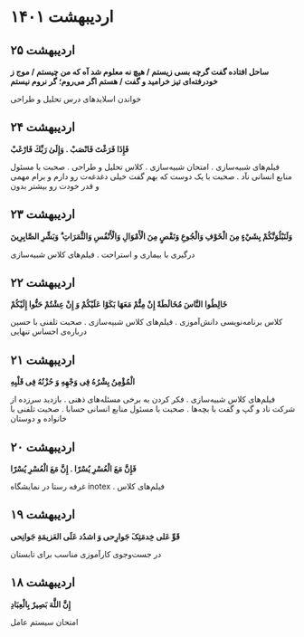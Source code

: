   
# اردیبهشت ۱۴۰۱


## ۲۵ اردیبهشت

**ساحل افتاده گفت گرچه بسی زیستم / هیچ نه معلوم شد آه که من چیستم / موج ز خودرفته‌ای تیز خرامید و گفت / هستم اگر می‌روم؛ گر نروم نیستم**

خواندن اسلایدهای درس تحلیل و طراحی


## ۲۴ اردیبهشت

**فَإِذَا فَرَغْتَ فَانْصَبْ . وَإِلَىٰ رَبِّكَ فَارْغَبْ**

فیلم‌های شبیه‌سازی . امتحان شبیه‌سازی . کلاس تحلیل و طراحی . صحبت با مسئول منابع انسانی نآد . صحبت با یک دوست که بهم گفت خیلی دغدغه‌ت رو دارم و برام مهمی و قدر خودت رو بیشتر بدون


## ۲۳ اردیبهشت

**وَلَنَبْلُوَنَّكُمْ بِشَيْءٍ مِنَ الْخَوْفِ وَالْجُوعِ وَنَقْصٍ مِنَ الْأَمْوَالِ وَالْأَنْفُسِ وَالثَّمَرَاتِ ۗ وَبَشِّرِ الصَّابِرِينَ**

درگیری با بیماری و استراحت . فیلم‌های کلاس شبیه‌سازی


## ۲۲ اردیبهشت

**خَالِطُوا النَّاسَ مُخَالَطَةً إِنْ مِتُّمْ مَعَهَا بَكَوْا عَلَيْكُمْ وَ إِنْ عِشْتُمْ حَنُّوا إِلَيْكُمْ**

کلاس برنامه‌نویسی دانش‌آموزی . فیلم‌های کلاس شبیه‌سازی . صحبت تلفنی با حسین درباره‌ی احساس تنهایی


## ۲۱ اردیبهشت

**الْمُؤْمِنُ بِشْرُهُ فِی وَجْهِهِ وَ حُزْنُهُ فِی قَلْبِهِ**

فیلم‌های کلاس شبیه‌سازی . فکر کردن به برخی مسئله‌های ذهنی . بازدید سرزده از شرکت ناد و گپ و گفت با بچه‌ها . صحبت با مسئول منابع انسانی حسابا . صحبت تلفنی با خانواده و دوستان


## ۲۰ اردیبهشت

**فَإِنَّ مَعَ الْعُسْرِ يُسْرًا . إِنَّ مَعَ الْعُسْرِ يُسْرًا**

غرفه رستا در نمایشگاه inotex . فیلم‌های کلاس


## ۱۹ اردیبهشت

**قَوِّ عَلى‌ خِدمَتِکَ‌ جَوارِحی‌ وَ اشدُد عَلَى العَزیمَةِ جَوانِحی**

در جست‌وجوی کارآموزی مناسب برای تابستان


## ۱۸ اردیبهشت

**إِنَّ اللَّهَ بَصِيرٌ بِالْعِبَادِ**

امتحان سیستم عامل
